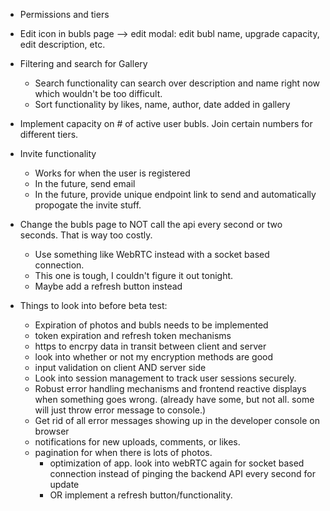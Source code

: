 - Permissions and tiers 

- Edit icon in bubls page --> edit modal: edit bubl name, upgrade capacity, edit description, etc.
- Filtering and search for Gallery
    - Search functionality can search over description and name right now which wouldn't be too difficult.
    - Sort functionality by likes, name, author, date added in gallery

- Implement capacity on # of active user bubls. Join certain numbers for different tiers.

- Invite functionality
    - Works for when the user is registered
    - In the future, send email
    - In the future, provide unique endpoint link to send and automatically propogate the invite stuff.

- Change the bubls page to NOT call the api every second or two seconds. That is way too costly. 
    - Use something like WebRTC instead with a socket based connection.
    - This one is tough, I couldn't figure it out tonight. 
    - Maybe add a refresh button instead

- Things to look into before beta test:
    - Expiration of photos and bubls needs to be implemented
    - token expiration and refresh token mechanisms
    - https to encrpy data in transit between client and server
    - look into whether or not my encryption methods are good
    - input validation on client AND server side
    - Look into session management to track user sessions securely. 
    - Robust error handling mechanisms and frontend reactive displays when something goes wrong. (already have some, but not all. some will just throw error message to console.)
    - Get rid of all error messages showing up in the developer console on browser
    - notifications for new uploads, comments, or likes.
    - pagination for when there is lots of photos.
        - optimization of app. look into webRTC again for socket based connection instead of pinging the backend API every second for update
        - OR implement a refresh button/functionality.
